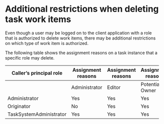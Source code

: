# Additional restrictions when deleting task work items

Even though a user may be logged on to the client application
with a role that is authorized to delete work items, there may be
additional restrictions on which type of work item is authorized.

The following table shows the assignment reasons on a task instance
that a specific role may delete.

| Caller’s principal role   | Assignment reasons   | Assignment reasons   | Assignment reasons   | Assignment reasons   | Assignment reasons   |
|---------------------------|----------------------|----------------------|----------------------|----------------------|----------------------|
|                           | Administrator        | Editor               | Potential Owner      | Potential Starter    | Reader               |
| Administrator             | Yes                  | Yes                  | Yes                  | Yes                  | No                   |
| Originator                | No                   | Yes                  | Yes                  | Yes                  | No                   |
| TaskSystemAdministrator   | Yes                  | Yes                  | Yes                  | Yes                  | No                   |